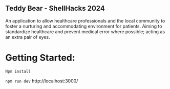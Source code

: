 ## Teddy Bear - ShellHacks 2024
An application to allow healthcare professionals and the local community to foster a nurturing and accommodating environment for patients. Aiming to standardize healthcare and prevent medical error where possible; acting as an extra pair of eyes.

# Getting Started: 
`Npm install`

`npm run dev`
http://localhost:3000/